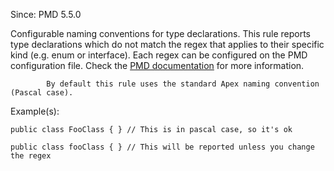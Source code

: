Since: PMD 5.5.0

Configurable naming conventions for type declarations. This rule reports
            type declarations which do not match the regex that applies to their
            specific kind (e.g. enum or interface). Each regex can be configured on the PMD configuration file.
Check the [PMD documentation](https://pmd.github.io/pmd-6.36.0/pmd_rules_apex_codestyle.html#classnamingconventions) for more information.

            By default this rule uses the standard Apex naming convention (Pascal case).

Example(s):
```
public class FooClass { } // This is in pascal case, so it's ok

public class fooClass { } // This will be reported unless you change the regex
```
